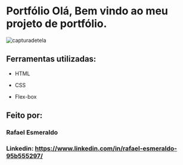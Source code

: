 # Portfólio Olá, Bem vindo ao meu projeto de portfólio.

![capturadetela](https://github.com/rafaelpesmeraldo/portfoliorafinha/assets/135035996/a9489232-d28c-4b6d-96f2-80c729b708b7)

## Ferramentas utilizadas:

* HTML

* CSS

* Flex-box

## Feito por:

### Rafael Esmeraldo

### Linkedin: https://www.linkedin.com/in/rafael-esmeraldo-95b555297/

